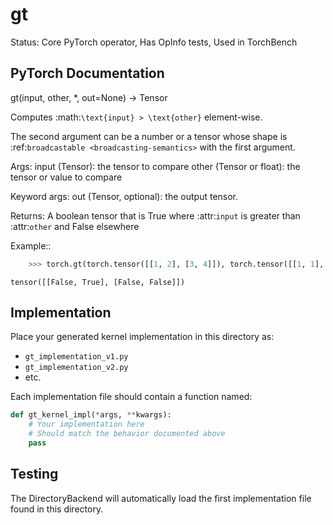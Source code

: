 # gt

Status: Core PyTorch operator, Has OpInfo tests, Used in TorchBench

## PyTorch Documentation

gt(input, other, *, out=None) -> Tensor

Computes :math:`\text{input} > \text{other}` element-wise.


The second argument can be a number or a tensor whose shape is
:ref:`broadcastable <broadcasting-semantics>` with the first argument.

Args:
    input (Tensor): the tensor to compare
    other (Tensor or float): the tensor or value to compare

Keyword args:
    out (Tensor, optional): the output tensor.

Returns:
    A boolean tensor that is True where :attr:`input` is greater than :attr:`other` and False elsewhere

Example::

```python
    >>> torch.gt(torch.tensor([[1, 2], [3, 4]]), torch.tensor([[1, 1], [4, 4]]))
```
    tensor([[False, True], [False, False]])

## Implementation

Place your generated kernel implementation in this directory as:
- `gt_implementation_v1.py`
- `gt_implementation_v2.py`
- etc.

Each implementation file should contain a function named:
```python
def gt_kernel_impl(*args, **kwargs):
    # Your implementation here
    # Should match the behavior documented above
    pass
```

## Testing

The DirectoryBackend will automatically load the first implementation file found in this directory.
